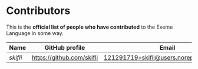 <!-- Part of the Exeme language project, under the MIT license. See '/LICENSE' for license information. SPDX-License-Identifier: MIT License. -->

# Contributors

This is the **official list of people who have contributed** to the Exeme Language in some way.

<!-- Kindly keep the list sorted by appending your name to the end of the file, and aligning the columns of the table. -->

| Name     | GitHub profile              | Email                                       |
| -------- | --------------------------- | ------------------------------------------- |
| *skifli* | <https://github.com/skifli> | <121291719+skifli@users.noreply.github.com> |
